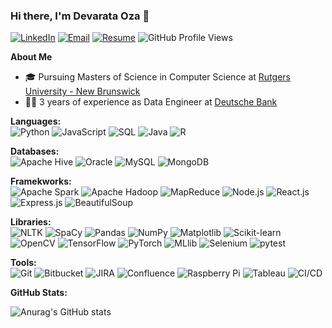 ### Hi there, I'm Devarata Oza 👋


[![LinkedIn](https://img.shields.io/badge/LinkedIn--_.svg?style=social&logo=linkedin&link=https://www.linkedin.com/in/devarata/)](https://www.linkedin.com/in/devarata/)
[![Email](https://img.shields.io/badge/Email--_.svg?style=social&logo=gmail&link=mailto:do309@rutgers.edu)](mailto:do309@rutgers.edu)
[![Resume](https://img.shields.io/badge/Resume-Download-blue)](https://github.com/devarata/devarata/blob/main/Devarata%20Resume%202023.pdf)
![GitHub Profile Views](https://komarev.com/ghpvc/?username=devarata)





**About Me**
- 🎓 Pursuing Masters of Science in Computer Science at [Rutgers University - New Brunswick](https://www.rutgers.edu/)
- 🧑‍💻 3 years of experience as Data Engineer at [Deutsche Bank](https://country.db.com/usa/?language_id=1&kid=usa.redirect-en.shortcut)

**Languages:**<br>
![Python](https://img.shields.io/badge/-Python-3776AB?logo=python&logoColor=white&style=flat-square)
![JavaScript](https://img.shields.io/badge/-JavaScript-F7DF1E?logo=javascript&logoColor=white&style=flat-square)
![SQL](https://img.shields.io/badge/-SQL-4479A1?logo=postgresql&logoColor=white&style=flat-square)
![Java](https://img.shields.io/badge/-Java-007396?logo=java&logoColor=white&style=flat-square)
![R](https://img.shields.io/badge/-R-Color?style=flat-square&logo=r&logoColor=white)

**Databases:**<br>
![Apache Hive](https://img.shields.io/badge/-Apache%20Hive-FDEE21?style=flat-square&logo=apachehive&logoColor=black)
![Oracle](https://img.shields.io/badge/-Oracle-F80000?style=flat-square&logo=oracle&logoColor=white)
![MySQL](https://img.shields.io/badge/-MySQL-4479A1?style=flat-square&logo=mysql&logoColor=white)
![MongoDB](https://img.shields.io/badge/-MongoDB-47A248?style=flat-square&logo=mongodb&logoColor=white)

**Framekworks:**<br>
![Apache Spark](https://img.shields.io/badge/-Apache%20Spark-E25A1C?style=flat-square&logo=apache-spark&logoColor=white)
![Apache Hadoop](https://img.shields.io/badge/-Apache%20Hadoop-FF7F17?style=flat-square&logo=apache-hadoop&logoColor=white)
![MapReduce](https://img.shields.io/badge/-MapReduce-FF7F17?style=flat-square&logo=apache&logoColor=white)
![Node.js](https://img.shields.io/badge/-Node.js-339933?style=flat-square&logo=node.js&logoColor=white)
![React.js](https://img.shields.io/badge/-React.js-61DAFB?style=flat-square&logo=react&logoColor=black)
![Express.js](https://img.shields.io/badge/-Express.js-000000?style=flat-square&logo=express&logoColor=white)
![BeautifulSoup](https://img.shields.io/badge/-BeautifulSoup-FFD43B?style=flat-square&logo=python&logoColor=white)

**Libraries:**<br>
![NLTK](https://img.shields.io/badge/-NLTK-3C873A?style=flat-square&logo=nltk&logoColor=white)
![SpaCy](https://img.shields.io/badge/-spaCy-09A3D5?style=flat-square&logo=spacy&logoColor=white)
![Pandas](https://img.shields.io/badge/-Pandas-150458?style=flat-square&logo=pandas&logoColor=white)
![NumPy](https://img.shields.io/badge/-NumPy-013243?style=flat-square&logo=numpy&logoColor=white)
![Matplotlib](https://img.shields.io/badge/-Matplotlib-11557C?style=flat-square&logo=python&logoColor=white)
![Scikit-learn](https://img.shields.io/badge/-scikit--learn-F7931E?style=flat-square&logo=scikit-learn&logoColor=white)
![OpenCV](https://img.shields.io/badge/-OpenCV-5C3EE8?style=flat-square&logo=opencv&logoColor=white)
![TensorFlow](https://img.shields.io/badge/-TensorFlow-FF6F00?style=flat-square&logo=tensorflow&logoColor=white)
![PyTorch](https://img.shields.io/badge/-PyTorch-EE4C2C?style=flat-square&logo=pytorch&logoColor=white)
![MLlib](https://img.shields.io/badge/-MLlib-E25A1C?style=flat-square&logo=apache-spark&logoColor=white)
![Selenium](https://img.shields.io/badge/-Selenium-43B02A?style=flat-square&logo=selenium&logoColor=white)
![pytest](https://img.shields.io/badge/-pytest-0A9EDC?style=flat-square&logo=python&logoColor=white)

**Tools:**<br>
![Git](https://img.shields.io/badge/-Git-F05032?style=flat-square&logo=git&logoColor=white)
![Bitbucket](https://img.shields.io/badge/-Bitbucket-0052CC?style=flat-square&logo=bitbucket&logoColor=white)
![JIRA](https://img.shields.io/badge/-JIRA-0052CC?style=flat-square&logo=jira&logoColor=white)
![Confluence](https://img.shields.io/badge/-Confluence-172B4D?style=flat-square&logo=confluence&logoColor=white)
![Raspberry Pi](https://img.shields.io/badge/-Raspberry%20Pi-C51A4A?style=flat-square&logo=raspberry-pi&logoColor=white)
![Tableau](https://img.shields.io/badge/-Tableau-E97627?style=flat-square&logo=tableau&logoColor=white)
![CI/CD](https://img.shields.io/badge/-CI%2FCD-4DC71F?style=flat-square&logo=jenkins&logoColor=white)

**GitHub Stats:**<br>

![Anurag's GitHub stats](https://github-readme-stats.vercel.app/api?username=devarata&show_icons=true&theme=onedark)












<!--
**devarata/devarata** is a ✨ _special_ ✨ repository because its `README.md` (this file) appears on your GitHub profile.

Here are some ideas to get you started:

- 🔭 I’m currently working on ...
- 🌱 I’m currently learning ...
- 👯 I’m looking to collaborate on ...
- 🤔 I’m looking for help with ...
- 💬 Ask me about ...
- 📫 How to reach me: ...
- 😄 Pronouns: ...
- ⚡ Fun fact: ...
-->

